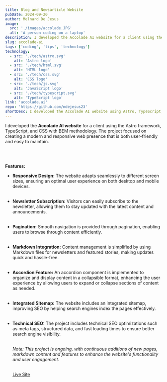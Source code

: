 ```yaml
---
title: Blog and Newsarticle Website
pubDate: 2024-09-20
author: Melnard De Jesus
image:
  src: './images/accolade.JPG'
  alt: 'A person coding on a laptop'
description: I developed the Accolade AI website for a client using the Astro framework, with a focus on technical SEO and creating a modern, responsive, and user-friendly web presence.
slug: accolade-ai
tags: ['coding', 'tips', 'technology']
technology:
  - src: './tech/astro.svg'
    alt: 'Astro logo'
  - src: './tech/html.svg'
    alt: 'HTML logo'
  - src: './tech/css.svg'
    alt: 'CSS logo'
  - src: './tech/js.svg'
    alt: 'JavaScript logo'
  - src: './tech/typescript.svg'
    alt: 'TypeScript logo'
link: 'accolade.ai'
repo: 'https://github.com/mdejesus23'
shortDesc: I developed the Accolade AI website using Astro, TypeScript, and BEM CSS, focusing on a modern, responsive, and user-friendly design that's easy to maintain.
---
```


I developed the **Accolade AI website** for a client using the Astro framework, TypeScript, and CSS with BEM methodology. The project focused on creating a modern and responsive web presence that is both user-friendly and easy to maintain.

<br>
<br>

**Features:**

- **<i class="fas fa-mobile-alt text-lblue"></i> Responsive Design:** The website adapts seamlessly to different screen sizes, ensuring an optimal user experience on both desktop and mobile devices.
  <br>
  <br>

- **<i class="fas fa-envelope text-lblue"></i> Newsletter Subscription:** Visitors can easily subscribe to the newsletter, allowing them to stay updated with the latest content and announcements.
  <br>
  <br>

- **<i class="fas fa-pagination text-lblue"></i> Pagination:** Smooth navigation is provided through pagination, enabling users to browse through content efficiently.
  <br>
  <br>

- **<i class="fas fa-file-alt text-lblue"></i> Markdown Integration:** Content management is simplified by using Markdown files for newsletters and featured stories, making updates quick and hassle-free.
  <br>
  <br>

- **<i class="fas fa-plus-square text-lblue"></i> Accordion Feature:** An accordion component is implemented to organize and display content in a collapsible format, enhancing the user experience by allowing users to expand or collapse sections of content as needed.
  <br>
  <br>

- **<i class="fas fa-sitemap text-lblue"></i> Integrated Sitemap:** The website includes an integrated sitemap, improving SEO by helping search engines index the pages effectively.
  <br>
  <br>

- **<i class="fas fa-search text-lblue"></i> Technical SEO:** The project includes technical SEO optimizations such as meta tags, structured data, and fast loading times to ensure better search engine visibility.
  <br>
  <br>

  _Note: This project is ongoing, with continuous additions of new pages, markdown content and features to enhance the website's functionality and user engagement._

  <br>
  <a href="https://www.accolade.ai" target="_blank" class="text-lblue"><u>Live Site</u></a>
